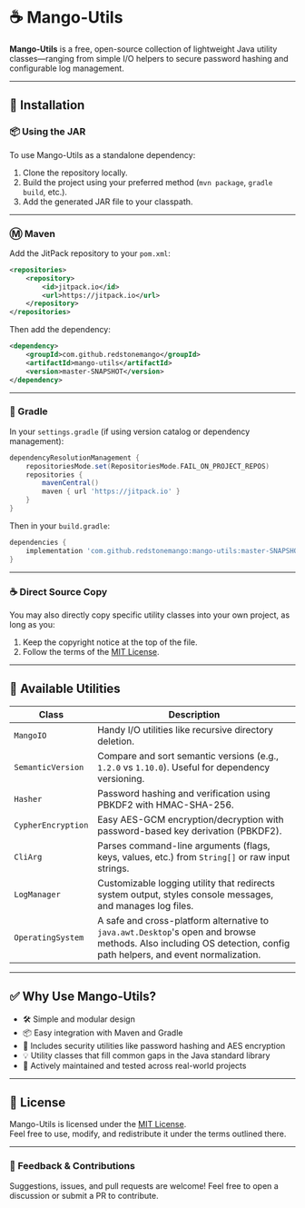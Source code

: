 # ☕ Mango-Utils

**Mango-Utils** is a free, open-source collection of lightweight Java utility classes—ranging from simple I/O helpers to secure password hashing and configurable log management.

---

## 🔽 Installation

### 📦 Using the JAR

To use Mango-Utils as a standalone dependency:

1. Clone the repository locally.
2. Build the project using your preferred method (`mvn package`, `gradle build`, etc.).
3. Add the generated JAR file to your classpath.

---

### Ⓜ️ Maven

Add the JitPack repository to your `pom.xml`:

```xml
<repositories>
    <repository>
        <id>jitpack.io</id>
        <url>https://jitpack.io</url>
    </repository>
</repositories>
```

Then add the dependency:

```xml
<dependency>
    <groupId>com.github.redstonemango</groupId>
    <artifactId>mango-utils</artifactId>
    <version>master-SNAPSHOT</version>
</dependency>
```

---

### 🐘 Gradle

In your `settings.gradle` (if using version catalog or dependency management):

```groovy
dependencyResolutionManagement {
    repositoriesMode.set(RepositoriesMode.FAIL_ON_PROJECT_REPOS)
    repositories {
        mavenCentral()
        maven { url 'https://jitpack.io' }
    }
}
```

Then in your `build.gradle`:

```groovy
dependencies {
    implementation 'com.github.redstonemango:mango-utils:master-SNAPSHOT'
}
```

---

### ☕ Direct Source Copy

You may also directly copy specific utility classes into your own project, as long as you:

1. Keep the copyright notice at the top of the file.
2. Follow the terms of the [MIT License](https://github.com/RedStoneMango/mango-utils/blob/main/LICENSE).

---

## 📖 Available Utilities

| Class              | Description                                                                                                                                                       |
|--------------------|-------------------------------------------------------------------------------------------------------------------------------------------------------------------|
| `MangoIO`          | Handy I/O utilities like recursive directory deletion.                                                                                                            |
| `SemanticVersion`  | Compare and sort semantic versions (e.g., `1.2.0` vs `1.10.0`). Useful for dependency versioning.                                                                 |
| `Hasher`           | Password hashing and verification using PBKDF2 with HMAC-SHA-256.                                                                                                 |
| `CypherEncryption` | Easy AES-GCM encryption/decryption with password-based key derivation (PBKDF2).                                                                                   |
| `CliArg`           | Parses command-line arguments (flags, keys, values, etc.) from `String[]` or raw input strings.                                                                   |
| `LogManager`       | Customizable logging utility that redirects system output, styles console messages, and manages log files.                                                        |
| `OperatingSystem`  | A safe and cross-platform alternative to `java.awt.Desktop`'s open and browse methods. Also including OS detection, config path helpers, and event normalization. |

---

## ✅ Why Use Mango-Utils?

- 🛠️ Simple and modular design
- 📦 Easy integration with Maven and Gradle
- 🔐 Includes security utilities like password hashing and AES encryption
- 💡 Utility classes that fill common gaps in the Java standard library
- 🔄 Actively maintained and tested across real-world projects

---

## 📎 License

Mango-Utils is licensed under the [MIT License](https://github.com/RedStoneMango/mango-utils/blob/main/LICENSE).  
Feel free to use, modify, and redistribute it under the terms outlined there.

---

### 💬 Feedback & Contributions

Suggestions, issues, and pull requests are welcome! Feel free to open a discussion or submit a PR to contribute.
